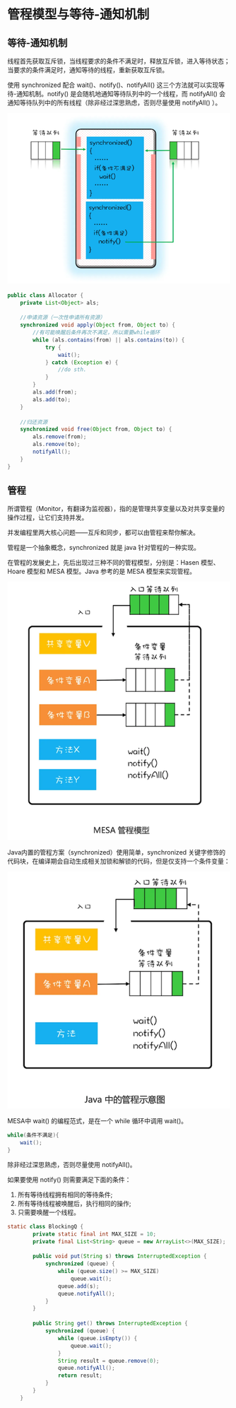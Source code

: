 # 管程模型与等待-通知机制


## 等待-通知机制

线程首先获取互斥锁，当线程要求的条件不满足时，释放互斥锁，进入等待状态；当要求的条件满足时，通知等待的线程，重新获取互斥锁。

使用 synchronized 配合 wait()、notify()、notifyAll() 这三个方法就可以实现等待-通知机制。notify() 是会随机地通知等待队列中的一个线程，而 notifyAll() 会通知等待队列中的所有线程（除非经过深思熟虑，否则尽量使用 notifyAll() ）。

![](assets/管程模型与等待-通知机制/等待-通知机制.png)

```java
public class Allocator {
    private List<Object> als;

    //申请资源（一次性申请所有资源）
    synchronized void apply(Object from, Object to) {
        //有可能唤醒后条件再次不满足，所以需要while循环
        while (als.contains(from) || als.contains(to)) {
            try {
                wait();
            } catch (Exception e) {
                //do sth.
            }
        }
        als.add(from);
        als.add(to);
    }

    //归还资源
    synchronized void free(Object from, Object to) {
        als.remove(from);
        als.remove(to);
        notifyAll();
    }
}
```

## 管程

所谓管程（Monitor，有翻译为监视器），指的是管理共享变量以及对共享变量的操作过程，让它们支持并发。

并发编程里两大核心问题——互斥和同步，都可以由管程来帮你解决。

管程是一个抽象概念，synchronized 就是 java 针对管程的一种实现。

在管程的发展史上，先后出现过三种不同的管程模型，分别是：Hasen 模型、Hoare 模型和 MESA 模型。Java 参考的是 MESA 模型来实现管程。

![](assets/管程模型与等待-通知机制/MESA模型.png)

Java内置的管程方案（synchronized）使用简单，synchronized 关键字修饰的代码块，在编译期会自动生成相关加锁和解锁的代码，但是仅支持一个条件变量：

![](assets/管程模型与等待-通知机制/java中的管程.png)

MESA中 wait() 的编程范式，是在一个 while 循环中调用 wait()。

```java
while(条件不满足){
	wait();
}
```

除非经过深思熟虑，否则尽量使用 notifyAll()。

如果要使用 notify() 则需要满足下面的条件：

1. 所有等待线程拥有相同的等待条件;
2. 所有等待线程被唤醒后，执行相同的操作;
3. 只需要唤醒一个线程。

```java
static class BlockingQ {
        private static final int MAX_SIZE = 10;
        private final List<String> queue = new ArrayList<>(MAX_SIZE);

        public void put(String s) throws InterruptedException {
            synchronized (queue) {
                while (queue.size() >= MAX_SIZE)
                    queue.wait();
                queue.add(s);
                queue.notifyAll();
            }
        }

        public String get() throws InterruptedException {
            synchronized (queue) {
                while (queue.isEmpty()) {
                    queue.wait();
                }
                String result = queue.remove(0);
                queue.notifyAll();
                return result;
            }
        }
    }
```
